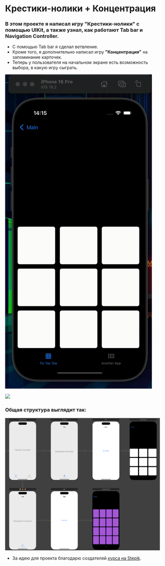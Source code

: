 # Крестики-нолики + Концентрация

### В этом проекте я написал игру **"Крестики-нолики"** с помощью **UIKit**, а также узнал, как работают **Tab bar** и **Navigation Controller**.

- С помощью Tab bar я сделал ветвление.
- Кроме того, я дополнительно написал игру **"Концентрация"** на запоминание карточек.
- Теперь у пользователя на начальном экране есть возможность выбора, в какую игру сыграть.

![](screenshots/tictactoe_gameprocess.gif)

![](screenshots/concentration_gameprocess.gif)

### Общая структура выглядит так:
![](screenshots/project_structure.png)

- За идею для проекта благодарю создателей [курса на Stepik](https://stepik.org/course/195212/).
